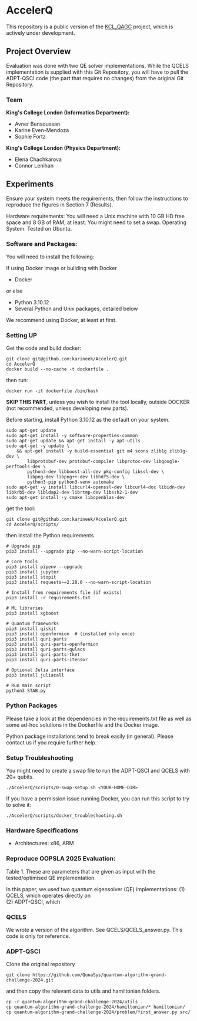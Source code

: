 # AccelerQ

This repository is a public version of the [KCL_QAGC](https://github.com/Connorpl/KCL_QAGC) project, which is actively under development.

## Project Overview

Evaluation was done with two QE solver implementations. While the QCELS implementation is supplied with this Git Repository, you will have to pull the ADPT-QSCI code (the part that requires no changes) from the original Git Repository.

### Team

**King's College London (Informatics Department):**

- Avner Bensoussan
- Karine Even-Mendoza
- Sophie Fortz

**King's College London (Physics Department):**

- Elena Chachkarova
- Connor Lenihan

## Experiments

Ensure your system meets the requirements, then follow the instructions to reproduce the figures in Section 7 (Results).

Hardware requirements: You will need a Unix machine with 10 GB HD free space and 8 GB of RAM, at least. You might need to set a swap. Operating System: Tested on Ubuntu.

### Software and Packages:

You will need to install the following:

If using Docker image or building with Docker
- Docker

or else
- Python 3.10.12
- Several Python and Unix packages, detailed below

We recommend using Docker, at least at first.

### Setting UP

Get the code and build docker:
```
git clone git@github.com:karineek/AccelerQ.git
cd AccelerQ
docker build --no-cache -t dockerfile .
```
then run:
```
docker run -it dockerfile /bin/bash
```

**SKIP THIS PART**, unless you wish to install the tool locally, outside DOCKER (not recommended, unless developing new parts).

Before starting, install Python 3.10.12 as the default on your system.
```
sudo apt-get update
sudo apt-get install -y software-properties-common
sudo apt-get update && apt-get install -y apt-utils
sudo apt-get -y update \
    && apt-get install -y build-essential git m4 scons zlib1g zlib1g-dev \
        libprotobuf-dev protobuf-compiler libprotoc-dev libgoogle-perftools-dev \
        python3-dev libboost-all-dev pkg-config libssl-dev \
        libpng-dev libpng++-dev libhdf5-dev \
        python3-pip python3-venv automake
sudo apt-get -y install libcurl4-openssl-dev libcurl4-doc libidn-dev libkrb5-dev libldap2-dev librtmp-dev libssh2-1-dev
sudo apt-get install -y cmake libopenblas-dev
```
get the tool:
```
git clone git@github.com:karineek/AccelerQ.git
cd AccelerQ/scripts/
```
then install the Python requirements
```
# Upgrade pip
pip3 install --upgrade pip --no-warn-script-location

# Core tools
pip3 install pipenv --upgrade
pip3 install jupyter
pip3 install stopit
pip3 install requests~=2.28.0 --no-warn-script-location

# Install from requirements file (if exists)
pip3 install -r requirements.txt

# ML libraries
pip3 install xgboost

# Quantum frameworks
pip3 install qiskit
pip3 install openfermion  # (installed only once)
pip3 install quri-parts
pip3 install quri-parts-openfermion
pip3 install quri-parts-qulacs
pip3 install quri-parts-tket
pip3 install quri-parts-itensor

# Optional Julia interface
pip3 install juliacall

# Run main script
python3 STAB.py
```

### Python Packages

Please take a look at the dependencies in the requirements.txt file as well as some ad-hoc solutions in the Dockerfile and the Docker image. 

Python package installations tend to break easily (in general). Please contact us if you require further help.

### Setup Troubleshooting

You might need to create a swap file to run the ADPT-QSCI and QCELS with 20+ qubits.
```
./AccelerQ/scripts/0-swap-setup.sh <YOUR-HOME-DIR>
```

If you have a permission issue running Docker, you can run this script to try to solve it:
```
./AccelerQ/scripts/docker_troubleshooting.sh
```

### Hardware Specifications

- Architectures: x86, ARM

### Reproduce OOPSLA 2025 Evaluation:

Table 1. These are parameters that are given as input with the tested/optimised QE implementation.

In this paper, we used two quantum eigensolver (QE) implementations: 
(1) QCELS, which operates directly on  
(2) ADPT-QSCI, which 

### QCELS

We wrote a version of the algorithm. See QCELS/QCELS_answer.py. This code is only for reference.

### ADPT-QSCI

Clone the original repository
```
git clone https://github.com/QunaSys/quantum-algorithm-grand-challenge-2024.git
```
and then copy the relevant data to utils and hamiltonian folders.

```
cp -r quantum-algorithm-grand-challenge-2024/utils .
cp quantum-algorithm-grand-challenge-2024/hamiltonian/* hamiltonian/
cp quantum-algorithm-grand-challenge-2024/problem/first_answer.py src/
```

